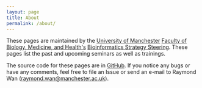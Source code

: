 ```yaml
---
layout: page
title: About
permalink: /about/
---
```


These pages are maintained by the [University of Manchester](https://www.manchester.ac.uk/) [Faculty of Biology, Medicine, and Health's](https://www.bmh.manchester.ac.uk/) [Bioinformatics Strategy Steering](https://www.translation.manchester.ac.uk/2024/03/06/bioinformaticsseminars/).  These pages list the past and upcoming seminars as well as trainings.

The source code for these pages are in [GitHub](https://github.com/rwanwork/rwanwork.github.io).  If you notice any bugs or have any comments, feel free to file an Issue or send an e-mail to Raymond Wan (raymond.wan@manchester.ac.uk).

